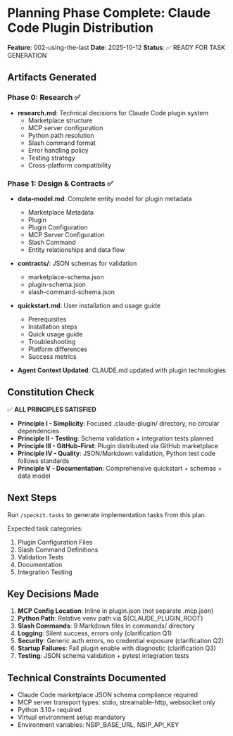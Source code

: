 # Planning Phase Complete: Claude Code Plugin Distribution

**Feature**: 002-using-the-last
**Date**: 2025-10-12
**Status**: ✅ READY FOR TASK GENERATION

## Artifacts Generated

### Phase 0: Research ✅
- **research.md**: Technical decisions for Claude Code plugin system
  - Marketplace structure
  - MCP server configuration
  - Python path resolution
  - Slash command format
  - Error handling policy
  - Testing strategy
  - Cross-platform compatibility

### Phase 1: Design & Contracts ✅
- **data-model.md**: Complete entity model for plugin metadata
  - Marketplace Metadata
  - Plugin
  - Plugin Configuration
  - MCP Server Configuration
  - Slash Command
  - Entity relationships and data flow

- **contracts/**: JSON schemas for validation
  - marketplace-schema.json
  - plugin-schema.json
  - slash-command-schema.json

- **quickstart.md**: User installation and usage guide
  - Prerequisites
  - Installation steps
  - Quick usage guide
  - Troubleshooting
  - Platform differences
  - Success metrics

- **Agent Context Updated**: CLAUDE.md updated with plugin technologies

## Constitution Check

✅ **ALL PRINCIPLES SATISFIED**

- **Principle I - Simplicity**: Focused .claude-plugin/ directory, no circular dependencies
- **Principle II - Testing**: Schema validation + integration tests planned
- **Principle III - GitHub-First**: Plugin distributed via GitHub marketplace
- **Principle IV - Quality**: JSON/Markdown validation, Python test code follows standards
- **Principle V - Documentation**: Comprehensive quickstart + schemas + data model

## Next Steps

Run `/speckit.tasks` to generate implementation tasks from this plan.

Expected task categories:
1. Plugin Configuration Files
2. Slash Command Definitions
3. Validation Tests
4. Documentation
5. Integration Testing

## Key Decisions Made

1. **MCP Config Location**: Inline in plugin.json (not separate .mcp.json)
2. **Python Path**: Relative venv path via ${CLAUDE_PLUGIN_ROOT}
3. **Slash Commands**: 9 Markdown files in commands/ directory
4. **Logging**: Silent success, errors only (clarification Q1)
5. **Security**: Generic auth errors, no credential exposure (clarification Q2)
6. **Startup Failures**: Fail plugin enable with diagnostic (clarification Q3)
7. **Testing**: JSON schema validation + pytest integration tests

## Technical Constraints Documented

- Claude Code marketplace JSON schema compliance required
- MCP server transport types: stdio, streamable-http, websocket only
- Python 3.10+ required
- Virtual environment setup mandatory
- Environment variables: NSIP_BASE_URL, NSIP_API_KEY
